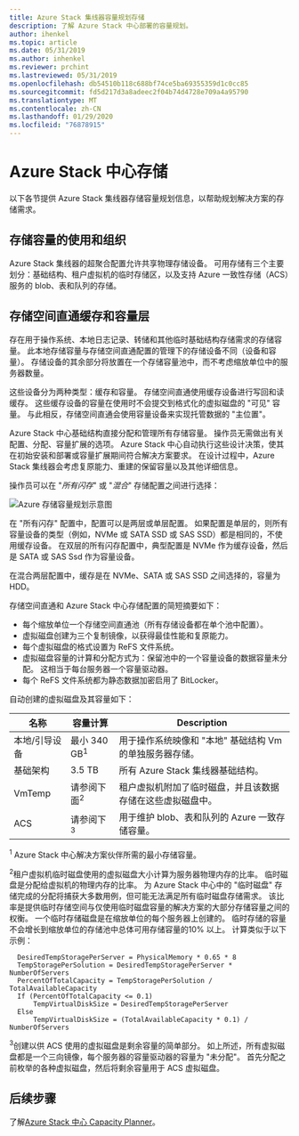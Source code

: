 ```yaml
---
title: Azure Stack 集线器容量规划存储
description: 了解 Azure Stack 中心部署的容量规划。
author: ihenkel
ms.topic: article
ms.date: 05/31/2019
ms.author: inhenkel
ms.reviewer: prchint
ms.lastreviewed: 05/31/2019
ms.openlocfilehash: db54510b118c688bf74ce5ba69355359d1c0cc85
ms.sourcegitcommit: fd5d217d3a8adeec2f04b74d4728e709a4a95790
ms.translationtype: MT
ms.contentlocale: zh-CN
ms.lasthandoff: 01/29/2020
ms.locfileid: "76878915"
---
```

# <a name="azure-stack-hub-storage"></a>Azure Stack 中心存储

以下各节提供 Azure Stack 集线器存储容量规划信息，以帮助规划解决方案的存储需求。

## <a name="uses-and-organization-of-storage-capacity"></a>存储容量的使用和组织
Azure Stack 集线器的超聚合配置允许共享物理存储设备。 可用存储有三个主要划分：基础结构、租户虚拟机的临时存储区，以及支持 Azure 一致性存储（ACS）服务的 blob、表和队列的存储。

## <a name="storage-spaces-direct-cache-and-capacity-tiers"></a>存储空间直通缓存和容量层
存在用于操作系统、本地日志记录、转储和其他临时基础结构存储需求的存储容量。 此本地存储容量与存储空间直通配置的管理下的存储设备不同（设备和容量）。 存储设备的其余部分将放置在一个存储容量池中，而不考虑缩放单位中的服务器数量。

这些设备分为两种类型：缓存和容量。 存储空间直通使用缓存设备进行写回和读缓存。 这些缓存设备的容量在使用时不会提交到格式化的虚拟磁盘的 "可见" 容量。 与此相反，存储空间直通会使用容量设备来实现托管数据的 "主位置"。

Azure Stack 中心基础结构直接分配和管理所有存储容量。 操作员无需做出有关配置、分配、容量扩展的选项。 Azure Stack 中心自动执行这些设计决策，使其在初始安装和部署或容量扩展期间符合解决方案要求。 在设计过程中，Azure Stack 集线器会考虑复原能力、重建的保留容量以及其他详细信息。 

操作员可以在 "*所有闪存*" 或 "*混合*" 存储配置之间进行选择：

![Azure 存储容量规划示意图](media/azure-stack-capacity-planning/storage.png)

在 "所有闪存" 配置中，配置可以是两层或单层配置。 如果配置是单层的，则所有容量设备的类型（例如，NVMe 或 SATA SSD 或 SAS SSD）都是相同的，不使用缓存设备。 在双层的所有闪存配置中，典型配置是 NVMe 作为缓存设备，然后是 SATA 或 SAS Ssd 作为容量设备。

在混合两层配置中，缓存是在 NVMe、SATA 或 SAS SSD 之间选择的，容量为 HDD。 

存储空间直通和 Azure Stack 中心存储配置的简短摘要如下：
- 每个缩放单位一个存储空间直通池（所有存储设备都在单个池中配置）。
- 虚拟磁盘创建为三个复制镜像，以获得最佳性能和复原能力。
- 每个虚拟磁盘的格式设置为 ReFS 文件系统。
- 虚拟磁盘容量的计算和分配方式为：保留池中的一个容量设备的数据容量未分配。 这相当于每台服务器一个容量驱动器。
- 每个 ReFS 文件系统都为静态数据加密启用了 BitLocker。 

自动创建的虚拟磁盘及其容量如下：

|名称|容量计算|Description|
|-----|-----|-----|
|本地/引导设备|最小 340 GB<sup>1</sup>|用于操作系统映像和 "本地" 基础结构 Vm 的单独服务器存储。|
|基础架构|3.5 TB|所有 Azure Stack 集线器基础结构。|
|VmTemp|请参阅下面<sup>2</sup>|租户虚拟机附加了临时磁盘，并且该数据存储在这些虚拟磁盘中。|
|ACS|请参阅下<sup>3</sup>|用于维护 blob、表和队列的 Azure 一致存储容量。|

<sup>1</sup> Azure Stack 中心解决方案伙伴所需的最小存储容量。

<sup>2</sup>租户虚拟机临时磁盘使用的虚拟磁盘大小计算为服务器物理内存的比率。 临时磁盘是分配给虚拟机的物理内存的比率。 为 Azure Stack 中心中的 "临时磁盘" 存储完成的分配将捕获大多数用例，但可能无法满足所有临时磁盘存储需求。 该比率是提供临时存储空间与仅使用临时磁盘容量的解决方案的大部分存储容量之间的权衡。 一个临时存储磁盘是在缩放单位的每个服务器上创建的。 临时存储的容量不会增长到缩放单位的存储池中总体可用存储容量的10% 以上。 计算类似于以下示例：

```
  DesiredTempStoragePerServer = PhysicalMemory * 0.65 * 8
  TempStoragePerSolution = DesiredTempStoragePerServer * NumberOfServers
  PercentOfTotalCapacity = TempStoragePerSolution / TotalAvailableCapacity
  If (PercentOfTotalCapacity <= 0.1)
      TempVirtualDiskSize = DesiredTempStoragePerServer
  Else
      TempVirtualDiskSize = (TotalAvailableCapacity * 0.1) / NumberOfServers
```

<sup>3</sup>创建以供 ACS 使用的虚拟磁盘是剩余容量的简单部分。 如上所述，所有虚拟磁盘都是一个三向镜像，每个服务器的容量驱动器的容量为 "未分配"。 首先分配之前枚举的各种虚拟磁盘，然后将剩余容量用于 ACS 虚拟磁盘。


## <a name="next-steps"></a>后续步骤
了解[Azure Stack 中心 Capacity Planner](azure-stack-capacity-planner.md)。
